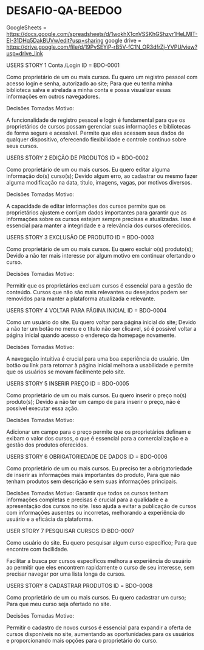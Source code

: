 # DESAFIO-QA-BEEDOO

 GoogleSheets = https://docs.google.com/spreadsheets/d/1wokhX1cnVSSKhGShzyr1HeLMlT-EI-31DHq5DakBUVw/edit?usp=sharing
 google drive = https://drive.google.com/file/d/19PvSEYiP-rB5V-fC1N_OR3dfrZj-YVPU/view?usp=drive_link
 
 
 
 USERS STORY 1  Conta /Login     ID = BDO-0001

 Como proprietário de um ou mais cursos.
 Eu quero um registro pessoal com acesso login e senha, autorizado ao site;
 Para que eu tenha minha biblioteca salva e atrelada a minha conta e possa visualizar essas informações em outros navegadores.

Decisões Tomadas
Motivo:

A funcionalidade de registro pessoal e login é fundamental para que os proprietários de cursos possam gerenciar suas informações e bibliotecas de forma segura e acessível. Permite que eles acessem seus dados de qualquer dispositivo, oferecendo flexibilidade e controle contínuo sobre seus cursos.

USERS STORY 2  EDIÇÃO DE PRODUTOS       ID = BDO-0002

Como proprietário de um ou mais cursos.
Eu quero editar alguma informação do(s) curso(s);
Devido algum erro, ao cadastrar ou mesmo fazer alguma modificação na data, titulo, imagens, vagas, por motivos diversos.

Decisões Tomadas
Motivo:

A capacidade de editar informações dos cursos permite que os proprietários ajustem e corrijam dados importantes para garantir que as informações sobre os cursos estejam sempre precisas e atualizadas. Isso é essencial para manter a integridade e a relevância dos cursos oferecidos.

USERS STORY 3 EXCLUSÃO DE PRODUTO       ID = BDO-0003

Como proprietário de um ou mais cursos.
Eu quero excluir o(s) produto(s);
Devido a não ter mais interesse por algum motivo em continuar ofertando o curso.

Decisões Tomadas
Motivo:

Permitir que os proprietários excluam cursos é essencial para a gestão de conteúdo. Cursos que não são mais relevantes ou desejados podem ser removidos para manter a plataforma atualizada e relevante.

USERS STORY 4    VOLTAR PARA PÁGINA INICIAL       ID = BDO-0004

Como um usuário do site.
Eu quero voltar para página inicial do site;
Devido a não ter um botão no menu e o titulo não ser clicavel, só é possivel voltar a página inicial quando acesso o endereço da homepage novamente.

Decisões Tomadas
Motivo:

A navegação intuitiva é crucial para uma boa experiência do usuário. Um botão ou link para retornar à página inicial melhora a usabilidade e permite que os usuários se movam facilmente pelo site.

USERS STORY 5     INSERIR PREÇO    ID = BDO-0005

Como proprietário de um ou mais cursos.
Eu quero inserir o preço no(s) produto(s);
Devido a não ter um campo de para inserir o preço, não é possivel executar essa ação.

Decisões Tomadas
Motivo:

Adicionar um campo para o preço permite que os proprietários definam e exibam o valor dos cursos, o que é essencial para a comercialização e a gestão dos produtos oferecidos.


USERS STORY 6    OBRIGATORIEDADE DE DADOS    ID = BDO-0006

Como proprietário de um ou mais cursos.
Eu preciso ter a obrigatoriedade de inserir as informações mais importantes do produto,
Para que não tenham produtos sem descrição e sem suas informações principais. 


Decisões Tomadas
Motivo:
Garantir que todos os cursos tenham informações completas e precisas é crucial para a qualidade e a apresentação dos cursos no site. Isso ajuda a evitar a publicação de cursos com informações ausentes ou incorretas, melhorando a experiência do usuário e a eficácia da plataforma.


USER STORY 7    PESQUISAR CURSOS   ID BDO-0007

Como usuário do site.
Eu quero pesquisar algum curso específico;
Para que encontre com facilidade.

Facilitar a busca por cursos específicos melhora a experiência do usuário ao permitir que eles encontrem rapidamente o curso de seu interesse, sem precisar navegar por uma lista longa de cursos.

USERS STORY 8     CADASTRAR PRODUTOS       ID = BDO-0008

Como proprietário de um ou mais cursos.
Eu quero cadastrar um curso;
Para que meu curso seja ofertado no site.

Decisões Tomadas
Motivo:

Permitir o cadastro de novos cursos é essencial para expandir a oferta de cursos disponíveis no site, aumentando as oportunidades para os usuários e proporcionando mais opções para o proprietário do curso.

